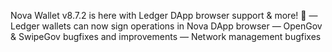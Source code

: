 Nova Wallet v8.7.2 is here with Ledger DApp browser support & more! 🎁
— Ledger wallets can now sign operations in Nova DApp browser
— OpenGov & SwipeGov bugfixes and improvements
— Network management bugfixes